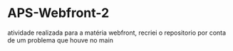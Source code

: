 # APS-Webfront-2
atividade realizada para a matéria webfront, recriei o repositorio por conta de um problema que houve no main
